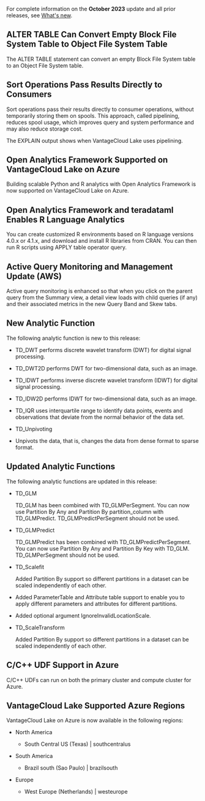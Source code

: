 For complete information on the **October 2023** update and all prior releases, see [What's new](https://docs.teradata.com/access/sources/dita/topic?dita:mapPath=phg1621910019905.ditamap&dita:ditavalPath=pny1626732985837.ditaval&dita:topicPath=lpz1632246643646.dita).

## ALTER TABLE Can Convert Empty Block File System Table to Object File System Table


The ALTER TABLE statement can convert an empty Block File System table to an Object File System table.

## Sort Operations Pass Results Directly to Consumers


Sort operations pass their results directly to consumer operations, without temporarily storing them on spools. This approach, called pipelining, reduces spool usage, which improves query and system performance and may also reduce storage cost.

The EXPLAIN output shows when VantageCloud Lake uses pipelining.

## Open Analytics Framework Supported on VantageCloud Lake on Azure


Building scalable Python and R analytics with Open Analytics Framework is now supported on VantageCloud Lake on Azure.

## Open Analytics Framework and teradataml Enables R Language Analytics


You can create customized R environments based on R language versions 4.0.x or 4.1.x, and download and install R libraries from CRAN. You can then run R scripts using APPLY table operator query.

## Active Query Monitoring and Management Update (AWS)


Active query monitoring is enhanced so that when you click on the parent query from the Summary view, a detail view loads with child queries (if any) and their associated metrics in the new Query Band and Skew tabs.

## New Analytic Function


The following analytic function is new to this release:

-   TD_DWT performs discrete wavelet transform (DWT) for digital signal processing.


-   TD_DWT2D performs DWT for two-dimensional data, such as an image.


-   TD_IDWT performs inverse discrete wavelet transform (IDWT) for digital signal processing.


-   TD_IDW2D performs IDWT for two-dimensional data, such as an image.


-   TD_IQR uses interquartile range to identify data points, events and observations that deviate from the normal behavior of the data set.


-   TD_Unpivoting


-   Unpivots the data, that is, changes the data from dense format to sparse format.


## Updated Analytic Functions


The following analytic functions are updated in this release:

-   TD_GLM

    TD_GLM has been combined with TD_GLMPerSegment. You can now use Partition By Any and Partition By partition_column with TD_GLMPredict. TD_GLMPredictPerSegment should not be used.


-   TD_GLMPredict

    TD_GLMPredict has been combined with TD_GLMPredictPerSegment. You can now use Partition By Any and Partition By Key with TD_GLM. TD_GLMPerSegment should not be used.


-   TD_Scalefit

    Added Partition By support so different partitions in a dataset can be scaled independently of each other.


-   Added ParameterTable and Attribute table support to enable you to apply different parameters and attributes for different partitions.


-   Added optional argument IgnoreInvalidLocationScale.


-   TD_ScaleTransform

    Added Partition By support so different partitions in a dataset can be scaled independently of each other.


## C/C++ UDF Support in Azure


C/C++ UDFs can run on both the primary cluster and compute cluster for Azure.

## VantageCloud Lake Supported Azure Regions


VantageCloud Lake on Azure is now available in the following regions:

-   North America

    -   South Central US (Texas) | southcentralus


-   South America

    -   Brazil south (Sao Paulo) | brazilsouth


-   Europe

    -   West Europe (Netherlands) | westeurope


